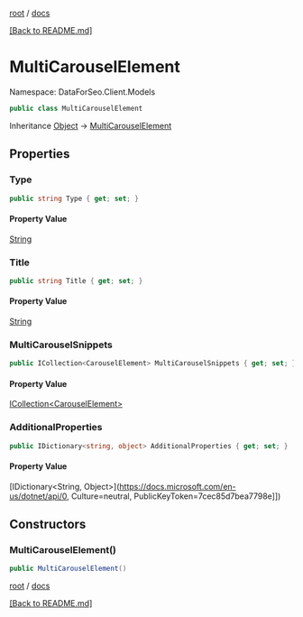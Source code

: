 [root](./../ "root") / [docs](./ "docs")

[[Back to README.md]](./../README.md "[Back to README.md]")

# MultiCarouselElement

Namespace: DataForSeo.Client.Models

```csharp
public class MultiCarouselElement
```

Inheritance [Object](https://docs.microsoft.com/en-us/dotnet/api/Object) → [MultiCarouselElement](./MultiCarouselElement.md)

## Properties

### **Type**

```csharp
public string Type { get; set; }
```

#### Property Value

[String](https://docs.microsoft.com/en-us/dotnet/api/String)<br>

### **Title**

```csharp
public string Title { get; set; }
```

#### Property Value

[String](https://docs.microsoft.com/en-us/dotnet/api/String)<br>

### **MultiCarouselSnippets**

```csharp
public ICollection<CarouselElement> MultiCarouselSnippets { get; set; }
```

#### Property Value

[ICollection&lt;CarouselElement&gt;](./CarouselElement.md)<br>

### **AdditionalProperties**

```csharp
public IDictionary<string, object> AdditionalProperties { get; set; }
```

#### Property Value

[IDictionary&lt;String, Object&gt;](https://docs.microsoft.com/en-us/dotnet/api/0, Culture=neutral, PublicKeyToken=7cec85d7bea7798e]])<br>

## Constructors

### **MultiCarouselElement()**

```csharp
public MultiCarouselElement()
```

[root](./../ "root") / [docs](./ "docs")

[[Back to README.md]](./../README.md "[Back to README.md]")